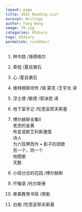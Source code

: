 ```yaml
---
layout: page
title: 2022 Reading List
excerpt: Writings
author: Fang Wang
image: 70.jpg
categories: USdiary
tags: USdiary
permalink: /sidebar/
---
```


1. 林中路 /海德格尔
2. 草枕 /夏目漱石
3. 心 /夏目漱石
4. 维特根斯坦传 /瑞·蒙克 /王宇光 译
5. 浮士德 /歌德 /郭沫若 译
6. 地下室手记 /陀思妥耶夫斯基

7. 博尔赫斯全集II    
   老虎的金黄     
   布宜诺斯艾利斯激情     
   诗人    
   为六弦琴而作 • 影子的颂歌    
   另一个，同一个      
   地图册     
   天数     
   
8. 小径分岔的花园 /博尔赫斯
9. 忏悔录 /托尔斯泰
10. 审美教育书简 /席勒
11.  白痴 /陀思妥耶夫斯基
